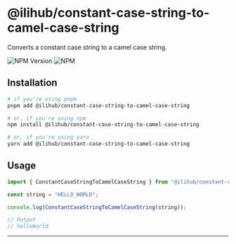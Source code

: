 # @ilihub/constant-case-string-to-camel-case-string

Converts a constant case string to a camel case string.

![NPM Version](https://img.shields.io/npm/v/%40ilihub%2Fconstant-case-string-to-camel-case-string?color=33cd56&logo=npm)
![NPM](https://img.shields.io/npm/l/%40ilihub%2Fconstant-case-string-to-camel-case-string)

## Installation

```bash
# if you're using pnpm
pnpm add @ilihub/constant-case-string-to-camel-case-string

# or, if you're using npm
npm install @ilihub/constant-case-string-to-camel-case-string

# or, if you're using yarn
yarn add @ilihub/constant-case-string-to-camel-case-string
```

## Usage

```javascript
import { ConstantCaseStringToCamelCaseString } from "@ilihub/constant-case-string-to-camel-case-string";

const string = "HELLO_WORLD";

console.log(ConstantCaseStringToCamelCaseString(string));

// Output
// helloWorld
```

---
